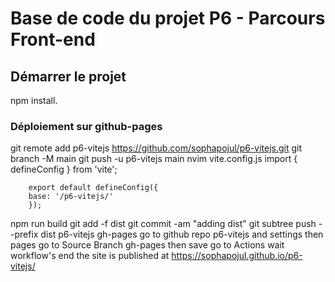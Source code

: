 # Base de code du projet P6 - Parcours Front-end

## Démarrer le projet

npm install.

### Déploiement sur github-pages

git remote add p6-vitejs https://github.com/sophapojul/p6-vitejs.git
git branch -M main
git push -u p6-vitejs main
nvim vite.config.js
import { defineConfig } from 'vite';

        export default defineConfig({
        base: '/p6-vitejs/'
        });

npm run build
git add -f dist
git commit -am "adding dist"
git subtree push --prefix dist p6-vitejs gh-pages
go to github repo p6-vitejs and settings then pages
go to Source Branch gh-pages then save
go to Actions wait workflow's end
the site is published at https://sophapojul.github.io/p6-vitejs/
